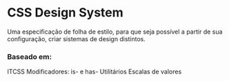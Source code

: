 # CSS Design System
Uma especificação de folha de estilo, para que seja possível a partir de sua configuração, criar sistemas de design distintos.


### Baseado em:
ITCSS
Modificadores: is- e has-
Utilitários
Escalas de valores
